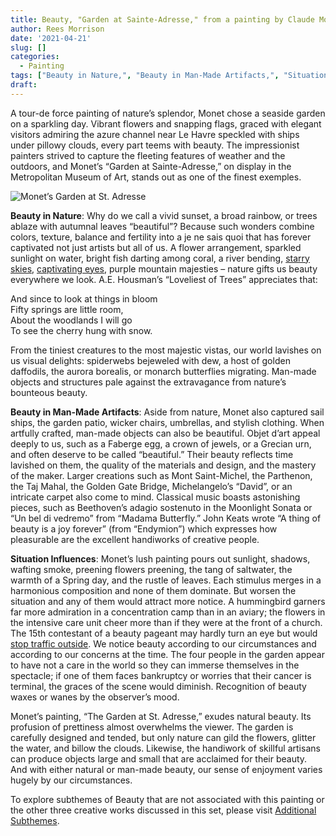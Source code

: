 ```yaml
---
title: Beauty, "Garden at Sainte-Adresse," from a painting by Claude Monet
author: Rees Morrison
date: '2021-04-21'
slug: []
categories:
  - Painting
tags: ["Beauty in Nature,", "Beauty in Man-Made Artifacts,", "Situation Influences",]
draft: 
---
```


A tour-de force painting of nature’s splendor, Monet chose a seaside garden on a sparkling day.  Vibrant flowers and snapping flags, graced with elegant visitors admiring the azure channel near Le Havre speckled with ships under pillowy clouds, every part teems with beauty.  The impressionist painters strived to capture the fleeting features of weather and the outdoors, and Monet’s “Garden at Sainte-Adresse,” on display in the Metropolitan Museum of Art, stands out as one of the finest exemples.

<!--more-->

![Monet’s Garden at St. Adresse](/media/BeautyMonet.jpg)

**Beauty in Nature**:  Why do we call a vivid sunset, a broad rainbow, or trees ablaze with autumnal leaves “beautiful”?  Because such wonders combine colors, texture, balance and fertility into a je ne sais quoi that has forever captivated not just artists but all of us.  A flower arrangement, sparkled sunlight on water, bright fish darting among coral, a river bending, [starry skies](Byron), [captivating eyes](Flack), purple mountain majesties – nature gifts us beauty everywhere we look.  A.E. Housman’s “Loveliest of Trees” appreciates that:  

And since to look at things in bloom  
Fifty springs are little room,  
About the woodlands I will go   
To see the cherry hung with snow.  

From the tiniest creatures to the most majestic vistas, our world lavishes on us visual delights: spiderwebs bejeweled with dew, a host of golden daffodils, the aurora borealis, or monarch butterflies migrating.  Man-made objects and structures pale against the extravagance from nature’s bounteous beauty. 

**Beauty in Man-Made Artifacts**:  Aside from nature, Monet also captured sail ships, the garden patio, wicker chairs, umbrellas, and stylish clothing.  When artfully crafted, man-made objects can also be beautiful.  Objet d’art appeal deeply to us, such as a Faberge egg, a crown of jewels, or a Grecian urn, and often deserve to be called “beautiful.”  Their beauty reflects time lavished on them, the quality of the materials and design, and the mastery of the maker.  Larger creations such as Mont Saint-Michel, the Parthenon, the Taj Mahal, the Golden Gate Bridge, Michelangelo’s “David”, or an intricate carpet also come to mind.  Classical music boasts astonishing pieces, such as Beethoven’s adagio sostenuto in the Moonlight Sonata or “Un bel di vedremo” from “Madama Butterfly.” John Keats wrote “A thing of beauty is a joy forever” (from “Endymion”) which expresses how pleasurable are the excellent handiworks of creative people.

**Situation Influences**:   Monet’s lush painting pours out sunlight, shadows, wafting smoke, preening flowers preening, the tang of saltwater, the warmth of a Spring day, and the rustle of leaves.  Each stimulus merges in a harmonious composition and none of them dominate.  But worsen the situation and any of them would attract more notice.  A hummingbird garners far more admiration in a concentration camp than in an aviary; the flowers in the intensive care unit cheer more than if they were at the front of a church.  The 15th contestant of a beauty pageant may hardly turn an eye but would [stop traffic outside](Taxi). We notice beauty according to our circumstances and according to our concerns at the time. The four people in the garden appear to have not a care in the world so they can immerse themselves in the spectacle; if one of them faces bankruptcy or worries that their cancer is terminal, the graces of the scene would diminish.  Recognition of beauty waxes or wanes by the observer’s mood.


Monet’s painting, “The Garden at St. Adresse,” exudes natural beauty.  Its profusion of prettiness almost overwhelms the viewer.  The garden is carefully designed and tended, but only nature can gild the flowers, glitter the water, and billow the clouds.  Likewise, the handiwork of skillful artisans can produce objects large and small that are acclaimed for their beauty.  And with either natural or man-made beauty, our sense of enjoyment varies hugely by our circumstances.  

To explore subthemes of Beauty that are not associated with this painting or the other three creative works discussed in this set, please visit [Additional Subthemes](  ).
